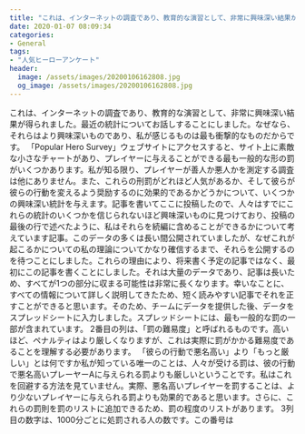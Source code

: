 ```yaml
---
title: "これは、インターネットの調査であり、教育的な演習として、非常に興味深い結果が得られました。"
date: 2020-01-07 08:09:34
categories:
- General
tags:
- "人気ヒーローアンケート"
header:
  image: /assets/images/20200106162808.jpg
  og_image: /assets/images/20200106162808.jpg
---
```


これは、インターネットの調査であり、教育的な演習として、非常に興味深い結果が得られました。最近の統計についてお話しすることにしました。なぜなら、それらはより興味深いものであり、私が感じるものは最も衝撃的なものだからです。 「Popular Hero Survey」ウェブサイトにアクセスすると、サイト上に素敵な小さなチャートがあり、プレイヤーに与えることができる最も一般的な形の罰がいくつかあります。私が知る限り、プレイヤーが善人か悪人かを測定する調査は他にありません。また、これらの刑罰がどれほど人気があるか、そして彼らが彼らの行動を変えるよう奨励するのに効果的であるかどうかについて、いくつかの興味深い統計を与えます。記事を書いてここに投稿したので、人々はすでにこれらの統計のいくつかを信じられないほど興味深いものに見つけており、投稿の最後の行で述べたように、私はそれらを続編に含めることができるかについて考えています記事。このデータの多くは長い間公開されていましたが、なぜこれが起こるかについての私の理論についてかなり確信するまで、それらを公開するのを待つことにしました。これらの理由により、将来書く予定の記事ではなく、最初にこの記事を書くことにしました。それは大量のデータであり、記事は長いため、すべてが1つの部分に収まる可能性は非常に長くなります。幸いなことに、すべての情報について詳しく説明してきたため、短く読みやすい記事でそれを正すことができると思います。そのため、チームにデータを提供した後、データをスプレッドシートに入力しました。スプレッドシートには、最も一般的な罰の一部が含まれています。 2番目の列は、「罰の難易度」と呼ばれるものです。高いほど、ペナルティはより厳しくなりますが、これは実際に罰がかかる難易度であることを理解する必要があります。 「彼らの行動で悪名高い」より「もっと厳しい」とは何ですか私が知っている唯一のことは、人々が受ける罰は、彼の行動で悪名高いプレーヤーAに与えられる罰よりも厳しいということです。私はこれを回避する方法を見ていません。実際、悪名高いプレイヤーを罰することは、より少ないプレイヤーに与えられる罰よりも効果的であると思います。さらに、これらの罰則を罰のリストに追加できるため、罰の程度のリストがあります。 3列目の数字は、1000分ごとに処罰される人の数です。この番号は
